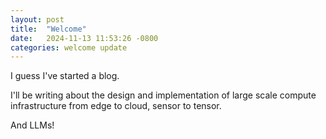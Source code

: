 ```yaml
---
layout: post
title:  "Welcome"
date:   2024-11-13 11:53:26 -0800
categories: welcome update
---
```

I guess I've started a blog.

I'll be writing about the design and implementation of large scale compute infrastructure from edge to cloud, sensor to tensor.

And LLMs!